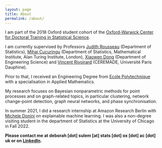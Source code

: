 ```yaml
---
layout: page
title: About
permalink: /about/
---
```



I am part of the 2018 Oxford student cohort of the [Oxford-Warwick Center for Doctoral Training in Statistical Science](http://www.oxwasp-cdt.ac.uk/).

I am currently supervised by Professors [Judith Rousseau](http://www.stats.ox.ac.uk/~rousseau/) (Department of Statistics), [Mihai Cucuringu](http://www.stats.ox.ac.uk/~cucuringu) (Department of Statistics, Mathematical Institute, Alan Turing Institute, London), [Xiaowen Dong](https://web.media.mit.edu/~xdong/) (Department of Engineering Science) and  [Vincent Rivoirard](https://www.ceremade.dauphine.fr/~rivoirar/) (CEREMADE, Université Paris Dauphine).
        
Prior to that, I received an Engineering Degree from [Ecole Polytechnique](https://www.polytechnique.edu/) with a specialisation in Applied Mathematics. 
  
My research focuses on Bayesian nonparametric methods for point processes and on graph-related topics, in particular clustering, network change-point detection, graph neural networks, and phase synchronisation.

In summer 2021, I did a research internship at Amazon Research Berlin with [Michele Donini](https://www.amazon.science/author/michele-donini) on explainable machine learning. I was also a non-degree visiting student in the department of Statistics at the University of Chicago in Fall 2022.

**Please contact me at deborah [dot] sulem [at] stats [dot] ox [dot] ac [dot] uk or on [LinkedIn](https://www.linkedin.com/in/d%C3%A9borah-sulem-0a4050135/?originalSubdomain=fr).**
